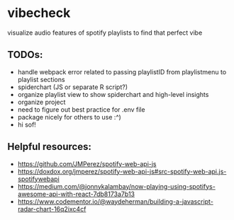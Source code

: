 # vibecheck
visualize audio features of spotify playlists to find that perfect vibe

## TODOs:
* handle webpack error related to passing playlistID from playlistmenu to playlist sections
* spiderchart (JS or separate R script?)
* organize playlist view to show spiderchart and high-level insights
* organize project
* need to figure out best practice for .env file
* package nicely for others to use :^)
* hi sof!

## Helpful resources:
* https://github.com/JMPerez/spotify-web-api-js
* https://doxdox.org/jmperez/spotify-web-api-js#src-spotify-web-api.js-spotifywebapi
* https://medium.com/@jonnykalambay/now-playing-using-spotifys-awesome-api-with-react-7db8173a7b13
* https://www.codementor.io/@waydeherman/building-a-javascript-radar-chart-16q2ixc4cf
